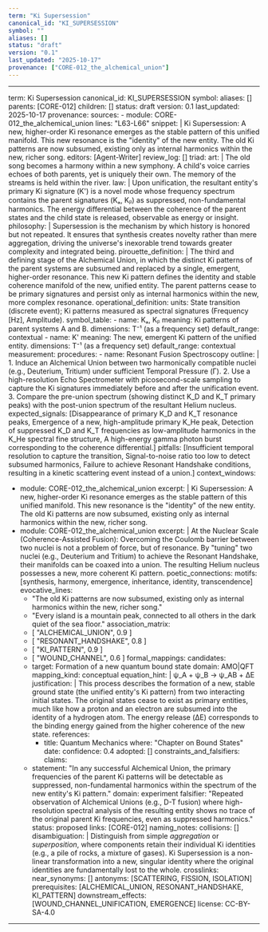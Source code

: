 ```yaml
---
term: "Ki Supersession"
canonical_id: "KI_SUPERSESSION"
symbol: ""
aliases: []
status: "draft"
version: "0.1"
last_updated: "2025-10-17"
provenance: ["CORE-012_the_alchemical_union"]
---
```


---
term: Ki Supersession
canonical_id: KI_SUPERSESSION
symbol: 
aliases: []
parents: [CORE-012]
children: []
status: draft
version: 0.1
last_updated: 2025-10-17
provenance:
  sources:
    - module: CORE-012_the_alchemical_union
      lines: "L63-L66"
      snippet: |
        Ki Supersession: A new, higher-order Ki resonance emerges as the stable pattern of this unified manifold. This new resonance is the "identity" of the new entity. The old Ki patterns are now subsumed, existing only as internal harmonics within the new, richer song.
  editors: [Agent-Writer]
  review_log: []
triad:
  art: |
    The old song becomes a harmony within a new symphony. A child's voice carries echoes of both parents, yet is uniquely their own. The memory of the streams is held within the river.
  law: |
    Upon unification, the resultant entity's primary Ki signature (Κ') is a novel mode whose frequency spectrum contains the parent signatures (Κₐ, Κᵦ) as suppressed, non-fundamental harmonics. The energy differential between the coherence of the parent states and the child state is released, observable as energy or insight.
  philosophy: |
    Supersession is the mechanism by which history is honored but not repeated. It ensures that synthesis creates novelty rather than mere aggregation, driving the universe's inexorable trend towards greater complexity and integrated being.
pirouette_definition: |
  The third and defining stage of the Alchemical Union, in which the distinct Ki patterns of the parent systems are subsumed and replaced by a single, emergent, higher-order resonance. This new Ki pattern defines the identity and stable coherence manifold of the new, unified entity. The parent patterns cease to be primary signatures and persist only as internal harmonics within the new, more complex resonance.
operational_definition:
  units: State transition (discrete event); Ki patterns measured as spectral signatures (Frequency [Hz], Amplitude).
  symbol_table:
    - name: Κₐ, Κᵦ
      meaning: Ki patterns of parent systems A and B.
      dimensions: T⁻¹ (as a frequency set)
      default_range: contextual
    - name: Κ'
      meaning: The new, emergent Ki pattern of the unified entity.
      dimensions: T⁻¹ (as a frequency set)
      default_range: contextual
  measurement:
    procedures:
      - name: Resonant Fusion Spectroscopy
        outline: |
          1. Induce an Alchemical Union between two harmonically compatible nuclei (e.g., Deuterium, Tritium) under sufficient Temporal Pressure (Γ).
          2. Use a high-resolution Echo Spectrometer with picosecond-scale sampling to capture the Ki signatures immediately before and after the unification event.
          3. Compare the pre-union spectrum (showing distinct Κ_D and Κ_T primary peaks) with the post-union spectrum of the resultant Helium nucleus.
        expected_signals: [Disappearance of primary Κ_D and Κ_T resonance peaks, Emergence of a new, high-amplitude primary Κ_He peak, Detection of suppressed Κ_D and Κ_T frequencies as low-amplitude harmonics in the Κ_He spectral fine structure, A high-energy gamma photon burst corresponding to the coherence differential.]
        pitfalls: [Insufficient temporal resolution to capture the transition, Signal-to-noise ratio too low to detect subsumed harmonics, Failure to achieve Resonant Handshake conditions, resulting in a kinetic scattering event instead of a union.]
context_windows:
  - module: CORE-012_the_alchemical_union
    excerpt: |
      Ki Supersession: A new, higher-order Ki resonance emerges as the stable pattern of this unified manifold. This new resonance is the "identity" of the new entity. The old Ki patterns are now subsumed, existing only as internal harmonics within the new, richer song.
  - module: CORE-012_the_alchemical_union
    excerpt: |
      At the Nuclear Scale (Coherence-Assisted Fusion): Overcoming the Coulomb barrier between two nuclei is not a problem of force, but of resonance. By "tuning" two nuclei (e.g., Deuterium and Tritium) to achieve the Resonant Handshake, their manifolds can be coaxed into a union. The resulting Helium nucleus possesses a new, more coherent Ki pattern.
poetic_connections:
  motifs: [synthesis, harmony, emergence, inheritance, identity, transcendence]
  evocative_lines:
    - "The old Ki patterns are now subsumed, existing only as internal harmonics within the new, richer song."
    - "Every island is a mountain peak, connected to all others in the dark quiet of the sea floor."
  association_matrix:
    - [ "ALCHEMICAL_UNION", 0.9 ]
    - [ "RESONANT_HANDSHAKE", 0.8 ]
    - [ "KI_PATTERN", 0.9 ]
    - [ "WOUND_CHANNEL", 0.6 ]
formal_mappings:
  candidates:
    - target: Formation of a new quantum bound state
      domain: AMO|QFT
      mapping_kind: conceptual
      equation_hint: |
        ψ_A + ψ_B → ψ_AB + ΔE
      justification: |
        This process describes the formation of a new, stable ground state (the unified entity's Ki pattern) from two interacting initial states. The original states cease to exist as primary entities, much like how a proton and an electron are subsumed into the identity of a hydrogen atom. The energy release (ΔE) corresponds to the binding energy gained from the higher coherence of the new state.
      references:
        - title: Quantum Mechanics
          where: "Chapter on Bound States"
          date: 
      confidence: 0.4
  adopted: []
constraints_and_falsifiers:
  claims:
    - statement: "In any successful Alchemical Union, the primary frequencies of the parent Ki patterns will be detectable as suppressed, non-fundamental harmonics within the spectrum of the new entity's Ki pattern."
      domain: experiment
      falsifier: "Repeated observation of Alchemical Unions (e.g., D-T fusion) where high-resolution spectral analysis of the resulting entity shows no trace of the original parent Ki frequencies, even as suppressed harmonics."
      status: proposed
      links: [CORE-012]
naming_notes:
  collisions: []
  disambiguation: |
    Distinguish from simple *aggregation* or *superposition*, where components retain their individual Ki identities (e.g., a pile of rocks, a mixture of gases). Ki Supersession is a non-linear transformation into a new, singular identity where the original identities are fundamentally lost to the whole.
crosslinks:
  near_synonyms: []
  antonyms: [SCATTERING, FISSION, ISOLATION]
  prerequisites: [ALCHEMICAL_UNION, RESONANT_HANDSHAKE, KI_PATTERN]
  downstream_effects: [WOUND_CHANNEL_UNIFICATION, EMERGENCE]
license: CC-BY-SA-4.0
---